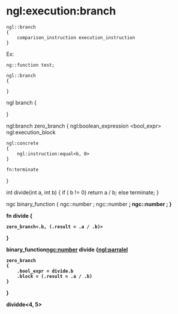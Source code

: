 # ngl:execution:branch
```
ngl::branch
{
    comparison_instruction execution_instruction
}
``` 

Ex:
```
ng::function test;

ngl::branch
{
    
}
``` 

ngl branch
{
    
}

ngl:branch zero_branch
{
    ngl:boolean_expression <bool_expr>
    ngl:execution_block <e>
    
    ngl:concrete
    {
        ngl:instruction:equal<b, 0>
    }
    
    fn:terminate
}

int divide(int a, int b)
{
    if ( b != 0) return a / b;
    else terminate;
}

ngc binary_function
{
    ngc::number <a>;
    ngc::number <b>;
    ngc::number <result>;
}

fn divide
{
    
    zero_branch<.b, (.result = .a / .b)>
}

binary_function<ngc:number> divide
{<ngl:parralel>

    zero_branch
    {
        .bool_expr = divide.b
        .block = (.result = .a / .b)
    }
}

dividde<4, 5>